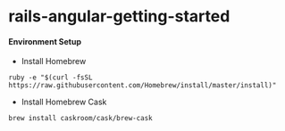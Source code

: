 # rails-angular-getting-started


#### Environment Setup

- Install Homebrew

`ruby -e "$(curl -fsSL https://raw.githubusercontent.com/Homebrew/install/master/install)"`

- Install Homebrew Cask

`brew install caskroom/cask/brew-cask`
